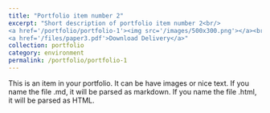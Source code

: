 ```yaml
---
title: "Portfolio item number 2"
excerpt: "Short description of portfolio item number 2<br/>
<a href='/portfolio/portfolio-1'><img src='/images/500x300.png'></a><br/>
<a href='/files/paper3.pdf'>Download Delivery</a>"
collection: portfolio
category: environment
permalink: /portfolio/portfolio-1
---
```


This is an item in your portfolio. It can be have images or nice text. If you name the file .md, it will be parsed as markdown. If you name the file .html, it will be parsed as HTML. 
